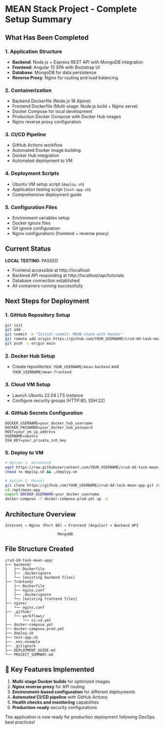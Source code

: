 # MEAN Stack Project - Complete Setup Summary

##  What Has Been Completed

### 1. Application Structure
- **Backend**: Node.js + Express REST API with MongoDB integration
- **Frontend**: Angular 15 SPA with Bootstrap UI
- **Database**: MongoDB for data persistence
- **Reverse Proxy**: Nginx for routing and load balancing

### 2. Containerization
-  Backend Dockerfile (Node.js 18 Alpine)
- Frontend Dockerfile (Multi-stage: Node.js build + Nginx serve)
- Docker Compose for local development
- Production Docker Compose with Docker Hub images
-  Nginx reverse proxy configuration

### 3. CI/CD Pipeline
-  GitHub Actions workflow
-  Automated Docker image building
-  Docker Hub integration
-  Automated deployment to VM

### 4. Deployment Scripts
-  Ubuntu VM setup script (`deploy.sh`)
-  Application testing script (`test-app.sh`)
-  Comprehensive deployment guide

### 5. Configuration Files
-  Environment variables setup
-  Docker ignore files
-  Git ignore configuration
-  Nginx configurations (frontend + reverse proxy)

##  Current Status

**LOCAL TESTING**:  PASSED
- Frontend accessible at http://localhost
- Backend API responding at http://localhost/api/tutorials
- Database connection established
- All containers running successfully

##  Next Steps for Deployment

### 1. GitHub Repository Setup
```bash
git init
git add .
git commit -m "Initial commit: MEAN stack with Docker"
git remote add origin https://github.com/YOUR_USERNAME/crud-dd-task-mean-app.git
git push -u origin main
```

### 2. Docker Hub Setup
- Create repositories: `YOUR_USERNAME/mean-backend` and `YOUR_USERNAME/mean-frontend`

### 3. Cloud VM Setup
- Launch Ubuntu 22.04 LTS instance
- Configure security groups (HTTP:80, SSH:22)

### 4. GitHub Secrets Configuration
```
DOCKER_USERNAME=your_docker_hub_username
DOCKER_PASSWORD=your_docker_hub_password
HOST=your_vm_ip_address
USERNAME=ubuntu
SSH_KEY=your_private_ssh_key
```

### 5. Deploy to VM
```bash
# Option 1: Automated
wget https://raw.githubusercontent.com/YOUR_USERNAME/crud-dd-task-mean-app/main/deploy.sh
chmod +x deploy.sh && ./deploy.sh

# Option 2: Manual
git clone https://github.com/YOUR_USERNAME/crud-dd-task-mean-app.git /opt/mean-app
cd /opt/mean-app
export DOCKER_USERNAME=your_docker_username
docker-compose -f docker-compose.prod.yml up -d
```

##  Architecture Overview

```
Internet → Nginx (Port 80) → Frontend (Angular) + Backend API
                           ↓
                        MongoDB
```

##  File Structure Created

```
crud-dd-task-mean-app/
├── backend/
│   ├── Dockerfile
│   ├── .dockerignore
│   └── [existing backend files]
├── frontend/
│   ├── Dockerfile
│   ├── nginx.conf
│   ├── .dockerignore
│   └── [existing frontend files]
├── nginx/
│   └── nginx.conf
├── .github/
│   └── workflows/
│       └── ci-cd.yml
├── docker-compose.yml
├── docker-compose.prod.yml
├── deploy.sh
├── test-app.sh
├── .env.example
├── .gitignore
├── DEPLOYMENT_GUIDE.md
└── PROJECT_SUMMARY.md
```

## 🔧 Key Features Implemented

1. **Multi-stage Docker builds** for optimized images
2. **Nginx reverse proxy** for API routing
3. **Environment-based configuration** for different deployments
4. **Automated CI/CD pipeline** with GitHub Actions
5. **Health checks and monitoring** capabilities
6. **Production-ready** security configurations

The application is now ready for production deployment following DevOps best practices!